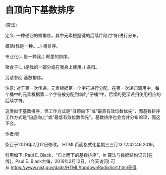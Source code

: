# 自顶向下基数排序


(算法)



定义:
一种递归的桶排序，其中元素根据键的后续片段(字符)进行分布。



概括(我是一种……)
桶排序。



专业化(…是一种我。)
邮差的排序。



聚合子(…)是我的一部分或在我身上使用。)
递归。



另请参阅
基数排序。



注意:
对于第一次传递，元素根据第一个字符进行分配。在第一次递归调用中，每个桶中的元素根据第二个字符被分配到新的“子桶”中。后续的更深递归使用相应的后续字符。

这类似于基数排序，但工作方式是“自顶向下”或“最高有效位数优先”，而基数排序工作方式是“自底向上”或“最低有效位数优先”。基数排序也会合并分布的项，而这不会。


作者:钢







条目于2019年2月12日修改。
HTML页面格式化星期三三月13 12:42:46 2019。



引用如下:
Paul E. Black，“自上而下的基数排序”，in
算法与数据结构词典[在线]，Paul E. Black主编，2019年2月12日。(今天访问)
可从:https://www.nist.gov/dads/HTML/topdownRadixSort.html获得
